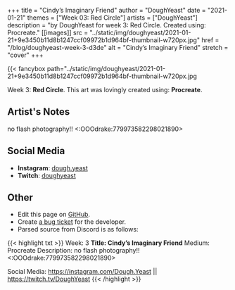 +++
title =       "Cindy’s Imaginary Friend"
author =      "DoughYeast"
date =        "2021-01-21"
themes =      ["Week 03: Red Circle"]
artists =     ["DoughYeast"]
description = "by DoughYeast for week 3: Red Circle. Created using: Procreate."
[[images]]
              src = "../static/img/doughyeast/2021-01-21+9e3450b11d8b1247ccf09972b1d964bf-thumbnail-w720px.jpg"
              href = "/blog/doughyeast-week-3-d3de"
              alt = "Cindy’s Imaginary Friend"
              stretch = "cover"
+++


{{< fancybox path="../static/img/doughyeast/2021-01-21+9e3450b11d8b1247ccf09972b1d964bf-thumbnail-w720px.jpg

Week 3: **Red Circle**. This art was lovingly created using: **Procreate**.

## Artist's Notes

no flash photography!! <:OOOdrake:779973582298021890>

## Social Media

- **Instagram**: <a href='https://instagram.com/dough.yeast' target='_blank'>dough.yeast</a>
- **Twitch**: <a href='https://twitch.tv/doughyeast' target='_blank'>doughyeast</a>

## Other

- Edit this page on [GitHub](https://github.com/teaminkling/web-refresh/edit/main/content/blog/doughyeast-week-3-d3de.md).
- Create [a bug ticket](https://github.com/teaminkling/web-refresh/issues/new?assignees=&labels=bug&template=problem-report.md&title=) for the developer.
- Parsed source from Discord is as follows:

{{< highlight txt >}}
Week: 3
**Title: Cindy’s Imaginary Friend**
Medium: Procreate
Description: no flash photography!! <:OOOdrake:779973582298021890> 

Social Media: https://instagram.com/Dough.Yeast || https://twitch.tv/DoughYeast
{{< /highlight >}}